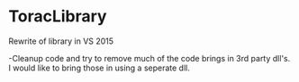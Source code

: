 # ToracLibrary
Rewrite of library in VS 2015

-Cleanup code and try to remove much of the code brings in 3rd party dll's. I would like to bring those in using a seperate dll.
